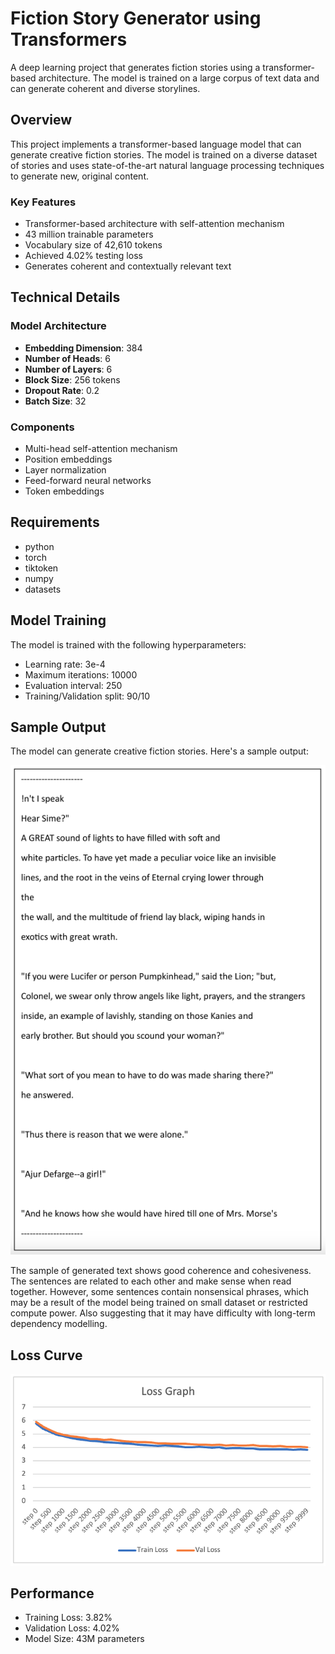 # Fiction Story Generator using Transformers

A deep learning project that generates fiction stories using a transformer-based architecture. The model is trained on a large corpus of text data and can generate coherent and diverse storylines.

## Overview

This project implements a transformer-based language model that can generate creative fiction stories. The model is trained on a diverse dataset of stories and uses state-of-the-art natural language processing techniques to generate new, original content.

### Key Features

- Transformer-based architecture with self-attention mechanism
- 43 million trainable parameters
- Vocabulary size of 42,610 tokens
- Achieved 4.02% testing loss
- Generates coherent and contextually relevant text

## Technical Details

### Model Architecture

- **Embedding Dimension**: 384
- **Number of Heads**: 6
- **Number of Layers**: 6
- **Block Size**: 256 tokens
- **Dropout Rate**: 0.2
- **Batch Size**: 32

### Components

- Multi-head self-attention mechanism
- Position embeddings
- Layer normalization
- Feed-forward neural networks
- Token embeddings

## Requirements

- python
- torch
- tiktoken
- numpy
- datasets

## Model Training

The model is trained with the following hyperparameters:
- Learning rate: 3e-4
- Maximum iterations: 10000
- Evaluation interval: 250
- Training/Validation split: 90/10

## Sample Output

The model can generate creative fiction stories. Here's a sample output:

![sample Output Text](Sample.png)

The sample of generated text shows good coherence and cohesiveness. The sentences are related to each other and make sense when read together. However, some sentences contain nonsensical phrases, which may be a result of the model being trained on small dataset or restricted compute power. Also suggesting that it may have difficulty with long-term dependency modelling.

## Loss Curve
![Loss Curve](Loss_Curve.png)

## Performance

- Training Loss: 3.82%
- Validation Loss: 4.02%
- Model Size: 43M parameters


